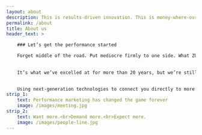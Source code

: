 ```yaml
---
layout: about
description: This is results-driven innovation. This is money-where-our-mouth-is marketing. This is ZURU Group.
permalink: /about
title: About us
header_text: >

    ### Let’s get the performance started

    Forget middle of the road. Put mediocre firmly to one side. What ZURU Group promises you is hard-and-fast digital activation that gets you to the results you want. More quickly, more smartly and more cost-effectively than anyone else. 
    
    
    It’s what we’ve excelled at for more than 20 years, but we’re still learning every day. And learning is where we’ll start with you. By really getting under the skin of your business, we’ll be your go-to gurus for multi-channel marketing, helping you conquer your toughest challenges with razor-sharp strategy and cutting-edge creativity.

    
    Using next-generation technologies to connect you directly to more customers, we’ll plug you in to performance you’ve never previously thought possible. Day in, day out, from day one.
strip_1:
    text: Performance marketing has changed the game forever
    image: /images/meeting.jpg
strip_2:
    text: Want more.<br>Demand more.<br>Expect more.
    image: /images/people-line.jpg
---
```

